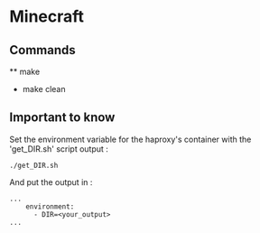 # Minecraft

## Commands
** make
* make clean

## Important to know
Set the environment variable for the haproxy's container with the 'get_DIR.sh' script output :  
```
./get_DIR.sh 
```

And put the output in : 
```
...
    environment:
      - DIR=<your_output>
...
```

